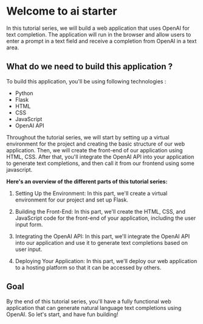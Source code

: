 # Welcome to ai starter

In this tutorial series, we will build a web application that uses OpenAI for text completion. The application will run in the browser and allow users to enter a prompt in a text field and receive a completion from OpenAI in a text area.

## What do we need to build this application ?
To build this application, you'll be using following technologies :

-   Python
-   Flask
-   HTML
-   CSS
-   JavaScript
-   OpenAI API

Throughout the tutorial series, we will start by setting up a virtual environment for the project and creating the basic structure of our web application. Then, we will create the front-end of our application using HTML, CSS. After that, you'll integrate the OpenAI API into your application to generate text completions, and then call it from our frontend using some javascript.

**Here's an overview of the different parts of this tutorial series:**

1.  Setting Up the Environment: In this part, we'll create a virtual environment for our project and set up Flask.
    
2.  Building the Front-End: In this part, we'll create the HTML, CSS, and JavaScript code for the front-end of your application, including the user input form.
    
3.  Integrating the OpenAI API: In this part, we'll integrate the OpenAI API into our application and use it to generate text completions based on user input.
    
4.  Deploying Your Application: In this part, we'll deploy our web application to a hosting platform so that it can be accessed by others.
    
## Goal
By the end of this tutorial series, you'll have a fully functional web application that can generate natural language text completions using OpenAI. So let's start, and have fun building! 
